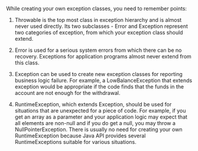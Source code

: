 While creating your own exception classes, you need to remember points:

1. Throwable is the top most class in exception hierarchy and is almost never used directly. Its two subclasses - Error and Exception represent two categories of exception, from which your exception class should extend.

2. Error is used for a serious system errors from which there can be no recovery. Exceptions for application programs almost never extend from this class.

3. Exception can be used to create new exception classes for reporting business logic failure. For example, a LowBalanceException that extends exception would be appropriate if the code finds that the funds in the account are not enough for the withdrawal.

4. RuntimeException, which extends Exception, should be used for situations that are unexpected for a piece of code. For example, if you get an array as a parameter and your application logic may expect that all elements are non-null and if you do get a null, you may throw a NullPointerException. There is usually no need for creating your own RuntimeException because Java API provides several RuntimeExceptions suitable for various situations.